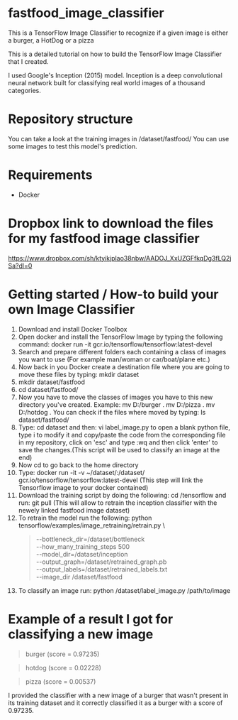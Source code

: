 # fastfood_image_classifier
This is a TensorFlow Image Classifier to recognize if a given image is either a burger, a HotDog or a pizza

This is a detailed tutorial on how to build the TensorFlow Image Classifier that I created.

I used Google's Inception (2015) model. Inception is a deep convolutional neural network built for classifying real world images of a thousand categories.

# Repository structure
You can take a look at the training images in /dataset/fastfood/
You can use some images to test this model's prediction. 
# Requirements
* Docker
# Dropbox link to download the files for my fastfood image classifier
https://www.dropbox.com/sh/ktyikjplao38nbw/AADOJ_XxUZGFfkqDg3fLQ2jSa?dl=0
# Getting started / How-to build your own Image Classifier
1. Download and install Docker Toolbox
2. Open docker and install the TensorFlow Image by typing the following command: docker run -it gcr.io/tensorflow/tensorflow:latest-devel
3. Search and prepare different folders each containing a class of images you want to use (For example man/woman or car/boat/plane etc.)
4. Now back in you Docker create a destination file where you are going to move these files by typing: mkdir dataset
5. mkdir dataset/fastfood
6. cd dataset/fastfood/
7. Now you have to move the classes of images you have to this new directory you've created.
Example: mv D:/burger .
         mv D:/pizza .
         mv D:/hotdog .
   You can check if the files where moved by typing: ls dataset/fastfood/
8. Type: cd dataset and then: vi label_image.py to open a blank python file, type i to modify it and copy/paste the code from the corresponding file in my repository, click on 'esc' and type :wq and then click 'enter' to save the changes.(This script will be used to classify an image at the end)
9. Now cd to go back to the home directory
10. Type: docker run -it -v ~/dataset/:/dataset/ gcr.io/tensorflow/tensorflow:latest-devel (This step will link the Tensorflow image to your docker contained)
11. Download the training script by doing the following: cd /tensorflow and run: git pull (This will allow to retrain the inception classifier with the newely linked fastfood image dataset)
12. To retrain the model run the following:
    python tensorflow/examples/image_retraining/retrain.py \
    > --bottleneck_dir=/dataset/bottleneck \
    > --how_many_training_steps 500 \
    > --model_dir=/dataset/inception \
    > --output_graph=/dataset/retrained_graph.pb \
    > --output_labels=/dataset/retrained_labels.txt \
    > --image_dir /dataset/fastfood
13. To classify an image run: python /dataset/label_image.py /path/to/image    

# Example of a result I got for classifying a new image
  > burger (score = 0.97235)
  
  > hotdog (score = 0.02228)
  
  > pizza (score = 0.00537)
  
  I provided the classifier with a new image of a burger that wasn't present in its training dataset and it correctly classified it as a burger with a score of 0.97235.

